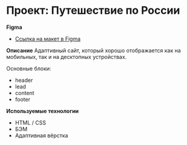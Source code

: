 # Проект: Путешествие по России

**Figma**

* [Ссылка на макет в Figma](https://www.figma.com/file/5S2WSbEFL6awjVWJ0NWL8Q/Sprint-3_-Russia-_-desktop-mobile?node-id=28503%3A0)

**Описание**
Адаптивный сайт, который хорошо отображается как на мобильных, так и на десктопных устройствах.

Основные блоки:
* header
* lead
* content
* footer

**Используемые технологии**
* HTML / CSS
* БЭМ
* Адаптивная вёрстка
